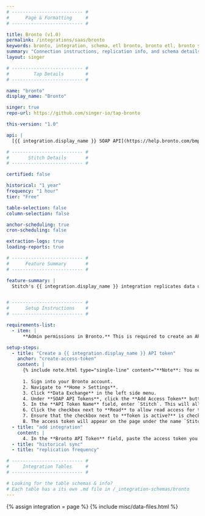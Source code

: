 ```yaml
---
# -------------------------- #
#      Page & Formatting     #
# -------------------------- #

title: Bronto (v1.0)
permalink: /integrations/saas/bronto
keywords: bronto, integration, schema, etl bronto, bronto etl, bronto schema
summary: "Connection instructions, replication info, and schema details for Stitch's Bronto integration."
layout: singer

# -------------------------- #
#         Tap Details        #
# -------------------------- #

name: "bronto"
display_name: "Bronto"

singer: true 
repo-url: https://github.com/singer-io/tap-bronto

this-version: "1.0"

api: |
  [{{ integration.display_name }} SOAP API](https://help.bronto.com/bmp/concept/c_api_soap_intro.html){:target="new"}

# -------------------------- #
#       Stitch Details       #
# -------------------------- #

certified: false

historical: "1 year"
frequency: "1 hour"
tier: "Free"

table-selection: false
column-selection: false

anchor-scheduling: true
cron-scheduling: false

extraction-logs: true
loading-reports: true

# -------------------------- #
#      Feature Summary       #
# -------------------------- #

feature-summary: |
  Stitch's {{ integration.display_name }} integration replicates data using the {{ integration.api | flatify }}. Refer to the [Schema](#schema) section for a list of objects available for replication.


# -------------------------- #
#      Setup Instructions    #
# -------------------------- #

requirements-list:
  - item: |
      **Admin permissions in Bronto.** This is required to create an API token.

setup-steps:
  - title: "Create a {{ integration.display_name }} API token"
    anchor: "create-access-token"
    content: |
      {% include note.html type="single-line" content="**Note**: You need Administrator permissions in Bronto to complete this step." %}
      
      1. Sign into your Bronto account.
      2. Navigate to **Home > Settings**.
      3. Click **Data Exchange** in the left side menu.
      4. Under **SOAP API Tokens**, click the **Add Access Token** button.
      5. In the **API Token Name** field, enter `Stitch`. This will allow you to easily identify what application is using the token.
      6. Click the checkbox next to **Read** to allow read access for this token.
      7. Ensure that the checkbox next to **Token is active?** is checked, and click **Save**.
      8. The access token will appear on the page under the name `Stitch` once the modal closes. Copy this to be used in setting up the connection from within the Stitch application.
  - title: "add integration"
    content: |
      4. In the **Bronto API Token** field, paste the access token you created in Step 1.
  - title: "historical sync"
  - title: "replication frequency"

# -------------------------- #
#     Integration Tables     #
# -------------------------- #

# Looking for the table schemas & info?
# Each table has a its own .md file in /_integration-schemas/bronto
---
```

{% assign integration = page %}
{% include misc/data-files.html %}